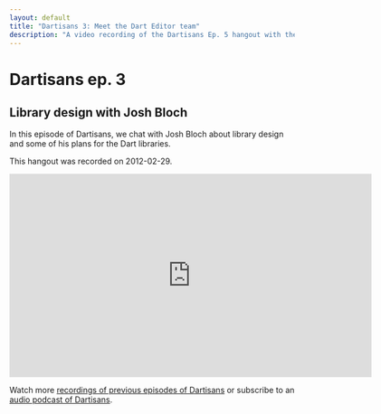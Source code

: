```yaml
---
layout: default
title: "Dartisans 3: Meet the Dart Editor team"
description: "A video recording of the Dartisans Ep. 5 hangout with the Dart Editor team."
---
```


# Dartisans ep. 3

## Library design with Josh Bloch

In this episode of Dartisans, we chat with Josh Bloch about library
design and some of his plans for the Dart libraries.

This hangout was recorded on 2012-02-29.

<iframe width="640" height="360" src="http://www.youtube.com/embed/wmsVHdllIPM" frameborder="0" allowfullscreen></iframe>

Watch more [recordings of previous episodes of Dartisans](index.html)
or subscribe to an
<a href="/dartisans/podcast-feed"><i class="icon-rss"> </i> audio podcast of Dartisans</a>.